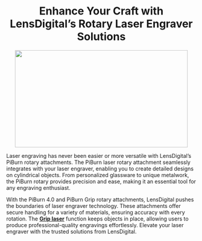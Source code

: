 <h1 style="text-align: center;"><strong>Enhance Your Craft with LensDigital&rsquo;s Rotary Laser Engraver Solutions</strong></h1>
<p><img src="https://i0.wp.com/lensdigital.com/wp-content/uploads/2024/08/full-grip-product-vew-01.png?fit=1920%2C1080&amp;ssl=1" width="458" height="258" alt="" style="display: block; margin-left: auto; margin-right: auto;" /></p>
<p>Laser engraving has never been easier or more versatile with LensDigital&rsquo;s PiBurn rotary attachments. The PiBurn laser rotary attachment seamlessly integrates with your laser engraver, enabling you to create detailed designs on cylindrical objects. From personalized glassware to unique metalwork, the PiBurn rotary provides precision and ease, making it an essential tool for any engraving enthusiast.</p>
<p></p>
<p>With the PiBurn 4.0 and PiBurn Grip rotary attachments, LensDigital pushes the boundaries of laser engraver technology. These attachments offer secure handling for a variety of materials, ensuring accuracy with every rotation. The <a href="https://lensdigital.com/product/piburn-grip/" target="_blank" rel="noopener"><strong>Grip laser</strong></a> function keeps objects in place, allowing users to produce professional-quality engravings effortlessly. Elevate your laser engraver with the trusted solutions from LensDigital.</p>
<p></p>